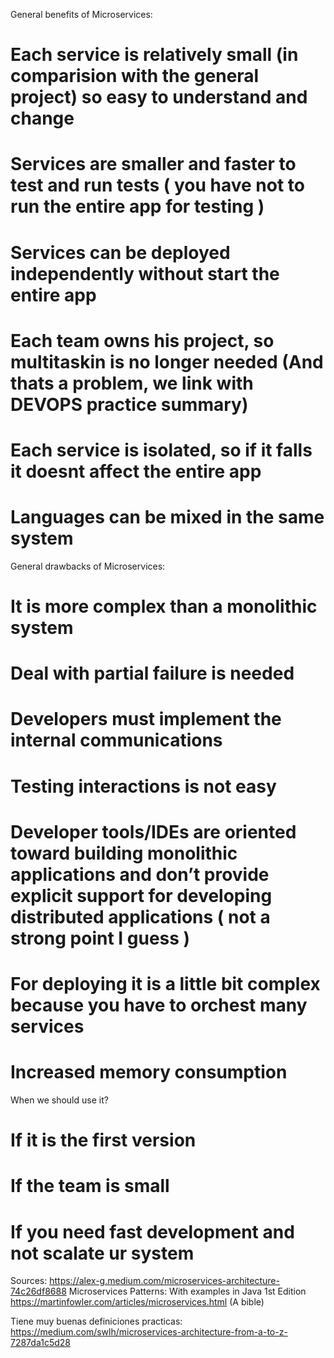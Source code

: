 General benefits of Microservices:

# Each service is relatively small (in comparision with the general project) so easy to understand and change
# Services are smaller and faster to test and run tests ( you have not to run the entire app for testing )
# Services can be deployed independently without start the entire app
# Each team owns his project, so multitaskin is no longer needed (And thats a problem, we link with DEVOPS practice summary)

# Each service is isolated, so if it falls it doesnt affect the entire app
# Languages can be mixed in the same system


General drawbacks of Microservices:

# It is more complex than a monolithic system
# Deal with partial failure is needed
# Developers must implement the internal communications
# Testing interactions is not easy
# Developer tools/IDEs are oriented toward building monolithic applications and don’t provide explicit support for developing distributed applications ( not a strong point I guess )
# For deploying it is a little bit complex because you have to orchest many services
# Increased memory consumption

When we should use it?

# If it is the first version
# If the team is small
# If you need fast development and not scalate ur system

Sources: 
https://alex-g.medium.com/microservices-architecture-74c26df8688
Microservices Patterns: With examples in Java 1st Edition
https://martinfowler.com/articles/microservices.html (A bible)

Tiene muy buenas definiciones practicas: https://medium.com/swlh/microservices-architecture-from-a-to-z-7287da1c5d28

